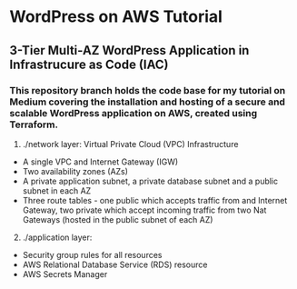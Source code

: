 # WordPress on AWS Tutorial

## 3-Tier Multi-AZ WordPress Application in Infrastrucure as Code (IAC)

### This repository branch holds the code base for my tutorial on Medium covering the installation and hosting of a secure and scalable WordPress application on AWS, created using Terraform.

1. ./network layer: Virtual Private Cloud (VPC) Infrastructure

- A single VPC and Internet Gateway (IGW)
- Two availability zones (AZs)
- A private application subnet, a private database subnet and a public subnet in each AZ
- Three route tables - one public which accepts traffic from and Internet Gateway, two private which accept incoming traffic from two Nat Gateways (hosted in the public subnet of each AZ)

2. ./application layer:

- Security group rules for all resources
- AWS Relational Database Service (RDS) resource
- AWS Secrets Manager
